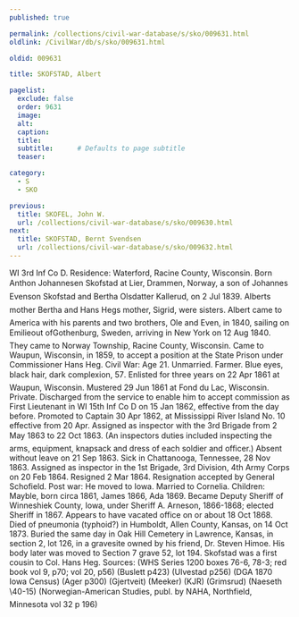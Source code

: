 ```yaml
---
published: true

permalink: /collections/civil-war-database/s/sko/009631.html
oldlink: /CivilWar/db/s/sko/009631.html

oldid: 009631

title: SKOFSTAD, Albert

pagelist:
  exclude: false
  order: 9631
  image: 
  alt:
  caption:
  title:
  subtitle:      # Defaults to page subtitle
  teaser:

category: 
  - S 
  - SKO

previous:
  title: SKOFEL, John W.
  url: /collections/civil-war-database/s/sko/009630.html  
next:
  title: SKOFSTAD, Bernt Svendsen
  url: /collections/civil-war-database/s/sko/009632.html   
---
```

WI 3rd Inf Co D. Residence: Waterford, Racine County, Wisconsin. Born &#147;Anthon Johannesen Skofstad&#148; at Lier, Drammen, Norway, a son of Johannes Evenson Skofstad and Bertha Olsdatter Kallerud, on 2 Jul 1839. Albert&#146;s mother Bertha and Hans Heg&#146;s mother, Sigrid, were sisters. Albert came to America with his parents and two brothers, Ole and Even, in 1840, sailing on &#147;Emilie&#148;out ofGothenburg, Sweden, arriving in New York on 12 Aug 1840. They came to Norway Township, Racine County, Wisconsin. Came to Waupun, Wisconsin, in 1859, to accept a position at the State Prison under Commissioner Hans Heg. Civil War: Age 21. Unmarried. Farmer. Blue eyes, black hair, dark complexion, 5&#146;7&#148;. Enlisted for three years on 22 Apr 1861 at Waupun, Wisconsin. Mustered 29 Jun 1861 at Fond du Lac, Wisconsin. Private. Discharged from the service to enable him to accept commission as First Lieutenant in WI 15th Inf Co D on 15 Jan 1862, effective from the day before. Promoted to Captain 30 Apr 1862, at Mississippi River Island No. 10 effective from 20 Apr. Assigned as inspector with the 3rd Brigade from 2 May 1863 to 22 Oct 1863. (An inspector&#146;s duties included inspecting the arms, equipment, knapsack and dress of each soldier and officer.) Absent without leave on 21 Sep 1863. Sick in Chattanooga, Tennessee, 28 Nov 1863. Assigned as inspector in the 1st Brigade, 3rd Division, 4th Army Corps on 20 Feb 1864. Resigned 2 Mar 1864. Resignation accepted by General Schofield. Post war: He moved to Iowa. Married to Cornelia. Children: Mayble, born circa 1861, James 1866, Ada 1869. Became Deputy Sheriff of Winneshiek County, Iowa, under Sheriff A. Arneson, 1866-1868; elected Sheriff in 1867. Appears to have vacated office on or about 18 Oct 1868. Died of pneumonia (typhoid?) in Humboldt, Allen County, Kansas, on 14 Oct 1873. Buried the same day in Oak Hill Cemetery in Lawrence, Kansas, in section 2, lot 126, in a gravesite owned by his friend, Dr. Steven Himoe. His body later was moved to Section 7 grave 52, lot 194. Skofstad was a first cousin to Col. Hans Heg. Sources: (WHS Series 1200 boxes 76-6, 78-3; red book vol 9, p70; vol 20, p56) (Buslett p423) (Ulvestad p256) (DGA 1870 Iowa Census) (Ager p300) (Gjertveit) (Meeker) (KJR) (Grimsrud) (Naeseth \\&#146;40-15) (Norwegian-American Studies, publ. by NAHA, Northfield, Minnesota vol 32 p 196)